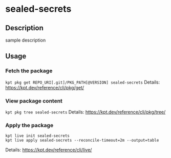 # sealed-secrets

## Description
sample description

## Usage

### Fetch the package
`kpt pkg get REPO_URI[.git]/PKG_PATH[@VERSION] sealed-secrets`
Details: https://kpt.dev/reference/cli/pkg/get/

### View package content
`kpt pkg tree sealed-secrets`
Details: https://kpt.dev/reference/cli/pkg/tree/

### Apply the package
```
kpt live init sealed-secrets
kpt live apply sealed-secrets --reconcile-timeout=2m --output=table
```
Details: https://kpt.dev/reference/cli/live/
